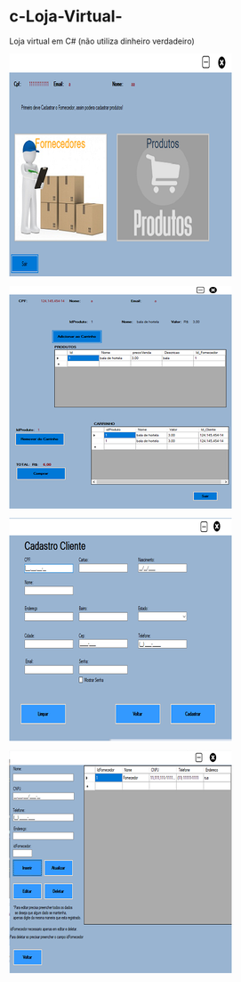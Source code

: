 # c-Loja-Virtual-
Loja virtual em C# (não utiliza dinheiro verdadeiro)

![adm](https://github.com/mig1998/c-Loja-Virtual/blob/master/adm.png?raw=true "Optional Title")


![carrinho](https://github.com/mig1998/c-Loja-Virtual/blob/master/CarrinhoCompra.png?raw=true "Optional Title")


![cadCliente](https://github.com/mig1998/c-Loja-Virtual/blob/master/cadCliente.png?raw=true "Optional Title")


![cadFornecedor](https://github.com/mig1998/c-Loja-Virtual/blob/master/cadFornecedor.png?raw=true "Optional Title")
